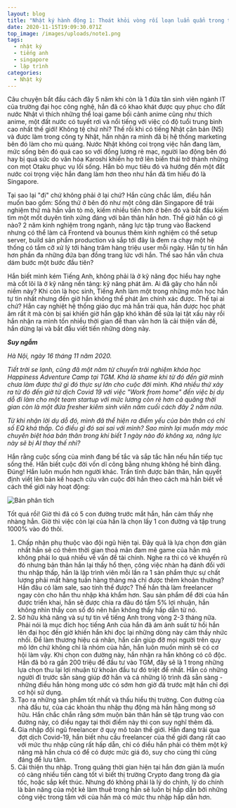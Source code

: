 ```yaml
---
layout: blog
title: "Nhật ký hành động 1: Thoát khỏi vòng rối loạn luẩn quẩn trong tâm trí"
date: 2020-11-15T19:09:30.071Z
top_image: /images/uploads/note1.png
tags:
  - nhật ký
  - tiếng anh
  - singapore
  - lập trình
categories:
  - Nhật ký
---
```

Câu chuyện bắt đầu cách đây 5 năm khi còn là 1 đứa tân sinh viên ngành IT của trường đại học công nghệ, hắn đã có khao khát được quy phục cho đất nước Nhật vì thích những thể loại game bối cảnh anime cũng như thích anime, một đất nước có tuyết rơi và nổi tiếng với việc có độ tuổi trung bình cao nhất thế giới! Không tệ chứ nhỉ? Thế rồi khi có tiếng Nhật căn bản (N5) và được làm trong công ty Nhật, hắn nhận ra mình đã bị hệ thống marketing bên đó làm cho mù quáng. Nước Nhật không coi trọng việc hắn đang làm, mức sống bên đó quá cao so với đồng lương rẻ mạc, người lao động bên đó hay bị quá sức do văn hóa Karoshi khiến họ trở lên biến thái trở thành những con mọt Otaku phục vụ lối sống. Hắn bỏ mục tiêu đó và hướng đến một đất nước coi trọng việc hắn đang làm hơn theo như hắn đã tìm hiểu đó là Singapore.

<!-- more -->

Tại sao lại "đi" chứ không phải ở lại chứ? Hắn cũng chắc lắm, điều hắn muốn bao gồm: Sống thử ở bên đó như một công dân Singapore để trải nghiệm thứ mà hắn vẫn tò mò, kiếm nhiều tiền hơn ở bên đó và bắt đầu kiếm tìm một mốt duyên tình xứng đáng với bản thân hắn hơn. Thế giờ hắn có gì nào? 2 năm kinh nghiệm trong ngành, năng lực tập trung vào Backend nhưng có thể làm cả Frontend và bounus thêm kinh nghiệm có thể setup server, build sản phẩm production và sắp tới đây là đem ra chạy một hệ thống có tầm cỡ xử lý tới hàng trăm hàng triệu user mỗi ngày. Hắn tự tin hắn hơn phần đa những đứa bạn đồng trang lức với hắn. Thế sao hắn vẫn chưa dám bước một bước đầu tiên?

Hắn biết mình kém Tiếng Anh, không phải là ở kỹ năng đọc hiểu hay nghe mà cốt lõi là ở kỹ năng nền tảng: kỹ năng phát âm. Ai đã gây cho hắn nỗi niềm này? Khi còn là học sinh, Tiếng Anh làm một trong những môn học hắn tự tin nhất nhưng đến giờ hắn không thể phát âm chính xác được. Thế tại ai chứ? Hắn cay nghiệt hệ thống giáo dục mà hắn trải qua, hắn được học phát âm rất ít mà còn bị sai khiến giờ hắn gặp khó khăn để sửa lại tật xấu này rồi hắn nhận ra mình tốn nhiều thời gian để than vãn hơn là cải thiện vấn đề, hắn dừng lại và bắt đầu viết tiến những dòng này.

***Suy ngẫm***

*Hà Nội, ngày 16 tháng 11 năm 2020.*

*Tiết trời se lạnh, cũng đã một năm từ chuyến trải nghiệm khóa học Happiness Adventure Camp tại TGM. Khá là shame khi từ đó đến giờ mình chưa làm được thứ gì đó thực sự lớn cho cuộc đời mình. Khá nhiều thứ xảy ra từ đó đến giờ từ dịch Covid 19 với việc "Work from home" đến việc bị dụ dỗ đi làm cho một team startup với mức lương còn rẻ hơn cả quãng thời gian còn là một đứa fresher kiêm sinh viên năm cuối cách đây 2 năm nữa.*

*Từ khi nhận lời dụ dỗ đó, mình đã thể hiện ra điểm yếu của bản thân có chỉ số EQ khá thấp. Có điều gì đó sai sai với mình? Sao mình lại muốn máy móc chuyên biệt hóa bản thân trong khi biết 1 ngày nào đó không xa, năng lực này sẽ bị AI thay thế nhỉ?*

Hắn rằng cuộc sống của mình đang bế tắc và sắp tắc hẳn nếu hắn tiếp tục sống thế. Hắn biết cuộc đời vốn dĩ công bằng nhưng không hề bình đẳng. Đúng! Hắn luôn muốn hơn người khác. Trấn tĩnh được bản thân, hắn quyết định viết lên bản kế hoạch cứu vãn cuộc đời hắn theo cách mà hắn biết về cách thế giới này hoạt động:

![Bản phân tích](/images/uploads/plant-singpore.svg "Bản phân tích")

Tốt quá rồi! Giờ thì đã có 5 con đường trước mắt hắn, hắn cảm thấy nhẹ nhàng hẳn. Giờ thì việc còn lại của hắn là chọn lấy 1 con đường và tập trung 1000% vào đó thôi.

1. Chấp nhận phụ thuộc vào đội ngũ hiện tại. Đây quả là lựa chọn đơn giản nhất hắn sẽ có thêm thời gian thoả mãn đam mê game của hắn mà không phải lo quá nhiều về vấn đề tài chính. Nghe ra thì có vẻ khuyến rũ đó nhưng bản thân hắn lại thấy hổ thẹn, công việc nhàn hạ đánh đổi với thu nhập thấp, hắn là lập trình viên mỗi lần ra 1 sản phẩm thực sự chất lượng phải mất hàng tuần hàng tháng mà chỉ được thêm khoản thưởng? Hắn đâu có làm sale, sao tính thế được? Thế hắn thà làm freelancer ngay còn cho hắn thu nhập khá khẩm hơn. Sau sản phẩm để đời của hắn được triển khai, hắn sẽ được chia ra đâu đó tầm 5% lợi nhuận, hắn không nhìn thấy con số đó nên hắn không thấy hấp dẫn từ nó.
2. Sở hữu khả năng và sự tự tin về tiếng Anh trong vòng 2-3 tháng nữa. Phải nói là mục đích học tiếng Anh của hắn đã ám ảnh suất từ hồi hắn lên đại học đến giờ khiến hắn khi đọc lại những dòng này cảm thấy nhức nhối. Để làm thương hiệu cá nhân, hắn cần giúp đỡ mọi người trên quy mô lớn chứ không chỉ là nhóm của hắn, hắn luôn muốn mình sẽ có cơ hội làm vậy. Khi chọn con đường này, hắn nhận ra hắn không có cô độc. Hắn đã bỏ ra gần 200 triệu để đầu tư vào TGM, đây sẽ là 1 trong những lựa chọn thu lại lợi nhuận từ khoản đầu tư đó triệt để nhất. Hắn có những người đi trước sẵn sàng giúp đỡ hắn và cả những lộ trình đã sẵn sàng - những điều hắn hòng mong ước có sớm hơn giờ đã trước mặt hắn chỉ đợi cơ hội sử dụng.
3. Tạo ra những sản phẩm tốt nhất và thấu hiểu thị trường. Con đường của nhà đầu tư, của các khoản thu nhập thụ động mà hắn hằng mong sở hữu. Hắn chắc chắn rằng sớm muộn bản thân hắn sẽ tập trung vào con đường này, có điều ngay tại thời điểm này thì con suy nghĩ thêm đã.
4. Gia nhập đội ngũ freelancer ở quy mô toàn thế giới. Hắn đang trải qua đợt dịch Covid-19, hắn biết nhu cầu freelancer của thế giới đang rất cao với mức thu nhập cũng rất hấp dẫn, chỉ có điều hắn phải có thêm một kỹ năng mà hắn chưa có để có được mức giá đó, suy cho cùng thì cũng đáng để lưu tâm.
5. Cải thiện thu nhập. Trong quãng thời gian hiện tại hắn đơn giản là muốn có càng nhiều tiền càng tốt vì biết thị trường Crypto đang trong đà gia tốc, hoặc sắp kết thúc. Nhưng đó không phải là lý do chính, lý do chính là bản năng của một kẻ làm thuê trong hắn sẽ luôn bị hấp dẫn bởi những công việc trong tầm với của hắn mà có mức thu nhập hấp dẫn hơn.
